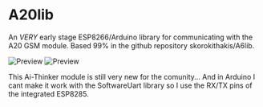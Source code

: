 # A20lib
An *VERY* early stage ESP8266/Arduino library for communicating with the A20 GSM module. 
Based 99% in the github repository skorokithakis/A6lib.

![Preview](https://github.com/iesfausti/A20lib/blob/master/A20.jpg)
![Preview](https://github.com/iesfausti/A20lib/blob/master/A20_Breakout.jpg)


This Ai-Thinker module is still very new for the comunity...
And in Arduino I cant make it work with the SoftwareUart library so I use the RX/TX pins of the integrated ESP8285. 

